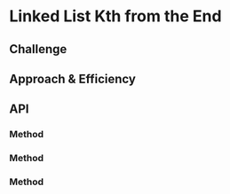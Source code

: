 # Linked List Kth from the End

## Challenge

## Approach & Efficiency

## API

### Method

### Method

### Method